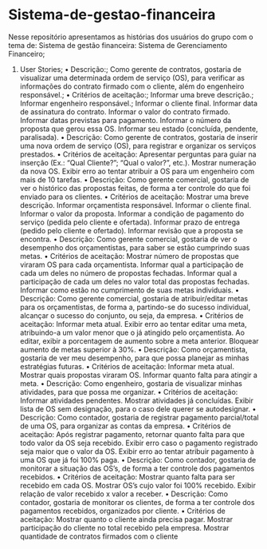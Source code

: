 # Sistema-de-gestao-financeira
Nesse repositório apresentamos as histórias dos usuários do grupo com o tema de: Sistema de gestão financeira:
Sistema de Gerenciamento Financeiro;
1. User Stories;
• Descrição:;
Como gerente de contratos, gostaria de visualizar uma determinada ordem de serviço (OS), para verificar as informações do contrato firmado com o cliente, além do engenheiro responsável.;
• Critérios de aceitação:;
  Informar uma breve descrição.;
  Informar engenheiro responsável.;
  Informar o cliente final.
  Informar data de assinatura do contrato.
  Informar o valor do contrato firmado.
  Informar datas previstas para pagamento.
  Informar o número da proposta que gerou essa OS.
  Informar seu estado (concluída, pendente, paralisada).
• Descrição:
Como gerente de contratos, gostaria de inserir uma nova ordem de serviço (OS), para registrar e organizar os serviços prestados.
• Critérios de aceitação:
  Apresentar perguntas para guiar na inserção (Ex.: “Qual Cliente?”; “Qual o valor?”, etc.).
  Mostrar numeração da nova OS.
  Exibir erro ao tentar atribuir a OS para um engenheiro com mais de 10 tarefas.
• Descrição:
Como gerente comercial, gostaria de ver o histórico das propostas feitas, de forma a ter controle do que foi enviado para os clientes.
• Critérios de aceitação:
Mostrar uma breve descrição.
  Informar orçamentista responsável.
  Informar o cliente final.
  Informar o valor da proposta.
  Informar a condição de pagamento do serviço (pedida pelo cliente e ofertada).
  Informar prazo de entrega (pedido pelo cliente e ofertado).
  Informar revisão que a proposta se encontra.
• Descrição:
Como gerente comercial, gostaria de ver o desempenho dos orçamentistas, para saber se estão cumprindo suas metas.
• Critérios de aceitação:
  Mostrar número de propostas que viraram OS para cada orçamentista.
  Informar qual a participação de cada um deles no número de propostas fechadas.
  Informar qual a participação de cada um deles no valor total das propostas fechadas.
  Informar como estão no cumprimento de suas metas individuais.
• Descrição:
Como gerente comercial, gostaria de atribuir/editar metas para os orçamentistas, de forma a, partindo-se do sucesso individual, alcançar o sucesso do conjunto, ou seja, da empresa.
• Critérios de aceitação:
  Informar meta atual.
  Exibir erro ao tentar editar uma meta, atribuindo-a um valor menor que o já atingido pelo orçamentista.
  Ao editar, exibir a porcentagem de aumento sobre a meta anterior.
  Bloquear aumento de metas superior à 30%.
• Descrição:
Como orçamentista, gostaria de ver meu desempenho, para que possa planejar as minhas estratégias futuras.
• Critérios de aceitação:
  Informar meta atual.
  Mostrar quais propostas viraram OS.
  Informar quanto falta para atingir a meta.
• Descrição:
Como engenheiro, gostaria de visualizar minhas atividades, para que possa me organizar.
• Critérios de aceitação:
  Informar atividades pendentes.
  Mostrar atividades já concluídas.
  Exibir lista de OS sem designação, para o caso dele querer se autodesignar.
• Descrição:
Como contador, gostaria de registrar pagamento parcial/total de uma OS, para organizar as contas da empresa.
• Critérios de aceitação:
  Após registrar pagamento, retornar quanto falta para que todo valor da OS seja recebido.
  Exibir erro caso o pagamento registrado seja maior que o valor da OS.
  Exibir erro ao tentar atribuir pagamento à uma OS que já foi 100% paga.
• Descrição:
Como contador, gostaria de monitorar a situação das OS’s, de forma a ter controle dos pagamentos recebidos.
• Critérios de aceitação:
  Mostrar quanto falta para ser recebido em cada OS.
  Mostrar OS’s cujo valor foi 100% recebido.
  Exibir relação de valor recebido x valor a receber.
• Descrição:
Como contador, gostaria de monitorar os clientes, de forma a ter controle dos pagamentos recebidos, organizados por cliente.
• Critérios de aceitação:
  Mostrar quanto o cliente ainda precisa pagar.
  Mostrar participação do cliente no total recebido pela empresa.
  Mostrar quantidade de contratos firmados com o cliente
